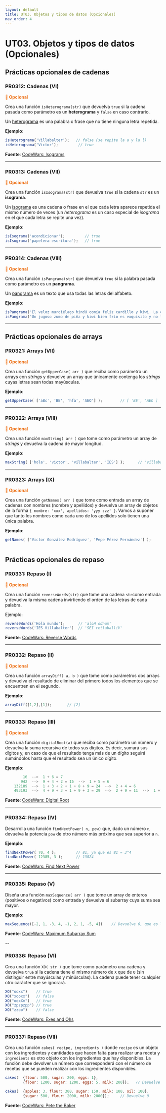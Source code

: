 ```yaml
---
layout: default
title: UT03. Objetos y tipos de datos (Opcionales)
nav_order: 4
---
```


# UT03. Objetos y tipos de datos (Opcionales)


## Prácticas opcionales de cadenas

### PR0312: Cadenas (VI)

**<span style="color: #ED7117">📣 Opcional</span>**

Crea una función `isHeterograma(str)` que devuelva `true` si la cadena pasada como parámetro es un **heterograma** y `false` en caso contrario. 

Un [heterograma](https://es.wikipedia.org/wiki/Heterograma) es una palabra o frase que no tiene ninguna letra repetida.

**Ejemplo**: 

```javascript
isHeterograma('Villabalter');   // false (se repite la a y la l)
isHeterograma('Victor');         // true
``` 

**Fuente**: [CodeWars: Isograms](https://www.codewars.com/kata/54ba84be607a92aa900000f1)

---

### PR0313: Cadenas (VII)

**<span style="color: #ED7117">📣 Opcional</span>**

Crea una función `isIsograma(str)` que devuelva `true` si la cadena `str` es un **isograma**. 

Un [isograma](https://es.wikipedia.org/wiki/Heterograma) es una cadena o frase en el que cada letra aparece repetida el mismo número de veces (un *heterograma* es un caso especial de *isograma* en el que cada letra se repite una vez).

**Ejemplo**: 

```javascript
isIsograma('acondicionar');         // true
isIsograma('papelera escritura');   // true
```

---

### PR0314: Cadenas (VIII)

**<span style="color: #ED7117">📣 Opcional</span>**

Crea una función `isPangrama(str)` que devuelva `true` si la palabra pasada como parámetro es un **pangrama**.

Un [pangrama](https://es.wikipedia.org/wiki/Pangrama) es un texto que usa todas las letras del alfabeto.

**Ejemplo**:

```javascript
isPangrama('El veloz murciélago hindú comía feliz cardillo y kiwi. La cigüeña tocaba el saxofón detrás del palenque de paja.');    // true
isPangrama('Un jugoso zumo de piña y kiwi bien frío es exquisito y no lleva alcohol.');     // true
```

--- 


## Prácticas opcionales de arrays

### PR0321: Arrays (VII)

**<span style="color: #ED7117">📣 Opcional</span>**

Crea una función `getUpperCase( arr )` que reciba como parámetro un arrays con *strings* y devuelve un array que únicamente contenga los *strings* cuyas letras sean todas mayúsculas.

**Ejemplo**:

```javascript
getUpperCase( ['aBc', 'BE', 'hfa', 'AEO'] );        // [ 'BE', 'AEO ]
```

---

### PR0322: Arrays (VIII)

**<span style="color: #ED7117">📣 Opcional</span>**

Crea una función `maxString( arr )` que tome como parámetro un array de *strings* y devuelva la cadena de mayor longitud.

**Ejemplo**: 

```javascript
maxString( ['hola', 'victor', 'villabalter', 'IES'] );      // 'villabalter' 
```

---

### PR0323: Arrays (IX)

**<span style="color: #ED7117">📣 Opcional</span>**

Crea una función `getNames( arr )` que tome como entrada un array de cadenas con nombres (nombre y apellidos) y devuelva un array de objetos de la forma `{ nombre: 'xxx', apellidos: 'yyy zzz' }`. Vamos a suponer que tanto los nombres como cada uno de los apellidos solo tienen una única palabra.

**Ejemplo**:

```javascript
getNames( ['Victor González Rodríguez', 'Pepe Pérez Fernández'] );      // [ { nombre: 'Victor', apellidos: 'González Rodríguez },
                                                                        //   { nombre: 'Pepe', apellidos: 'Pérez Fernández' } ]
```



## Prácticas opcionales de repaso

### PR0331: Repaso (I)

**<span style="color: #ED7117">📣 Opcional</span>**

Crea una función `reverseWords(str)` que tome una cadena `str`como entrada y devuelva la misma cadena invirtiendo el orden de las letras de cada palabra.

Ejemplo: 

```javascript
reverseWords('Hola mundo');      // 'aloH odnum'
reverseWords('IES Villabalter')  // 'SEI retlaballiV'
```

**Fuente**: [CodeWars: Reverse Words](https://www.codewars.com/kata/5259b20d6021e9e14c0010d4)

---

### PR0332: Repaso (II)

**<span style="color: #ED7117">📣 Opcional</span>**

Crea una función `arrayDiff( a, b )` que tome como parámetros dos arrays y devuelva el resultado de eliminar del primero todos los elementos que se encuentren en el segundo.

**Ejemplo**:

```javascript
arrayDiff([1,2],[1]);       // [2]
```

---

### PR0333: Repaso (III)

**<span style="color: #ED7117">📣 Opcional</span>**

Crea una función `digitalRoot(a)` que reciba como parámetro un número y devuelva la suma recursiva de todos sus dígitos. Es decir, sumará sus dígitos y, en caso de que el resultado tenga más de un dígito seguirá sumándolos hasta que el resultado sea un único dígito.

**Ejemplo**:

```javascript
        16  -->  1 + 6 = 7
       942  -->  9 + 4 + 2 = 15  -->  1 + 5 = 6
    132189  -->  1 + 3 + 2 + 1 + 8 + 9 = 24  -->  2 + 4 = 6
    493193  -->  4 + 9 + 3 + 1 + 9 + 3 = 29  -->  2 + 9 = 11  -->  1 + 1 = 2
```

**Fuente**: [CodeWars: Digital Root](https://www.codewars.com/kata/541c8630095125aba6000c00)


---

### PR0334: Repaso (IV)

Desarrolla una función `findNextPower( n, pow)` que, dado un número `n`, devuelva la potencia `pow` de otro número más próxima que sea superior a `n`.

**Ejemplo**:

```javascript
findNextPower( 70, 4 );         // 81, ya que es 81 = 3^4
findNextPower( 12385, 3 );      // 13824
```

**Fuente**: [CodeWars: Find Next Power](https://www.codewars.com/kata/56ba65c6a15703ac7e002075)

---

### PR0335: Repaso (V)

Diseña una función `maxSequence( arr )` que tome un array de enteros (positivos o negativos) como entrada y devuelva el subarray cuya suma sea mayor.

**Ejemplo**:

```javascript
maxSequence([-2, 1, -3, 4, -1, 2, 1, -5, 4])    // Devuelve 6, que es la suma del subarray [4, -1, 2, 1]
```

**Fuente**: [CodeWars: Maximum Subarray Sum](https://www.codewars.com/kata/54521e9ec8e60bc4de000d6c)

--

### PR0336: Repaso (VI)

Crea una función `XO( str )` que tome como parámetro una cadena y devuelva `true` si la cadena tiene el mismo número de `X` que de `O` (sin distinguir entre mayúsculas y minúsculas). La cadena puede tener cualquier otro carácter que se ignorará.

```javascript
XO("ooxx")    // true
XO("xooxx")   // false
XO("ooxXm")   // true
XO("zpzpzpp") // true 
XO("zzoo")    // false
```

**Fuente**: [CodeWars: Exes and Ohs](https://www.codewars.com/kata/55908aad6620c066bc00002a)

--- 

### PR0337: Repaso (VII)

Crea una función `cakes( recipe, ingredients )` donde `recipe` es un objeto con los ingredientes y cantidades que hacen falta para realizar una receta y `ingredients` es otro objeto con los ingredientes que hay disponibles. La función debe devolver un número que corresponderá con el número de recetas que se pueden realizar con los ingredientes disponibles.

```javascript
cakes(  {flour: 500, sugar: 200, eggs: 1},
        {flour: 1200, sugar: 1200, eggs: 5, milk: 200});   // Devuelve 2

cakes(  {apples: 3, flour: 300, sugar: 150, milk: 100, oil: 100}, 
        {sugar: 500, flour: 2000, milk: 2000});     // Devuelve 0
```

**Fuente**: [CodeWars: Pete the Baker](https://www.codewars.com/kata/525c65e51bf619685c000059)
